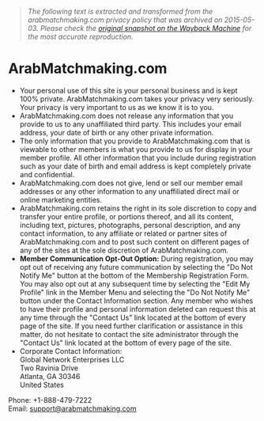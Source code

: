 > *The following text is extracted and transformed from the arabmatchmaking.com privacy policy that was archived on 2015-05-03. Please check the [original snapshot on the Wayback Machine](https://web.archive.org/web/20150503184716id_/http%3A//www.arabmatchmaking.com/privacy.php) for the most accurate reproduction.*

# ArabMatchmaking.com

  * Your personal use of this site is your personal business and is kept 100% private. ArabMatchmaking.com takes your privacy very seriously. Your privacy is very important to us as we know it is to you.
  * ArabMatchmaking.com does not release any information that you provide to us to any unaffiliated third party. This includes your email address, your date of birth or any other private information.
  * The only information that you provide to ArabMatchmaking.com that is viewable to other members is what you provide to us for display in your member profile. All other information that you include during registration such as your date of birth and email address is kept completely private and confidential.
  * ArabMatchmaking.com does not give, lend or sell our member email addresses or any other information to any unaffiliated direct mail or online marketing entities.
  * ArabMatchmaking.com retains the right in its sole discretion to copy and transfer your entire profile, or portions thereof, and all its content, including text, pictures, photographs, personal description, and any contact information, to any affiliate or related or partner sites of ArabMatchmaking.com and to post such content on different pages of any of the sites at the sole discretion of ArabMatchmaking.com.
  *  **Member Communication Opt-Out Option:** During registration, you may opt out of receiving any future communication by selecting the "Do Not Notify Me" button at the bottom of the Membership Registration Form. You may also opt out at any subsequent time by selecting the "Edit My Profile" link in the Member Menu and selecting the "Do Not Notify Me" button under the Contact Information section. Any member who wishes to have their profile and personal information deleted can request this at any time through the "Contact Us" link located at the bottom of every page of the site. If you need further clarification or assistance in this matter, do not hesitate to contact the site administrator through the "Contact Us" link located at the bottom of every page of the site.
  * Corporate Contact Information:  
Global Network Enterprises LLC  
Two Ravinia Drive   
Atlanta, GA 30346   
United States 

Phone: +1-888-479-7222  
Email: support@arabmatchmaking.com



